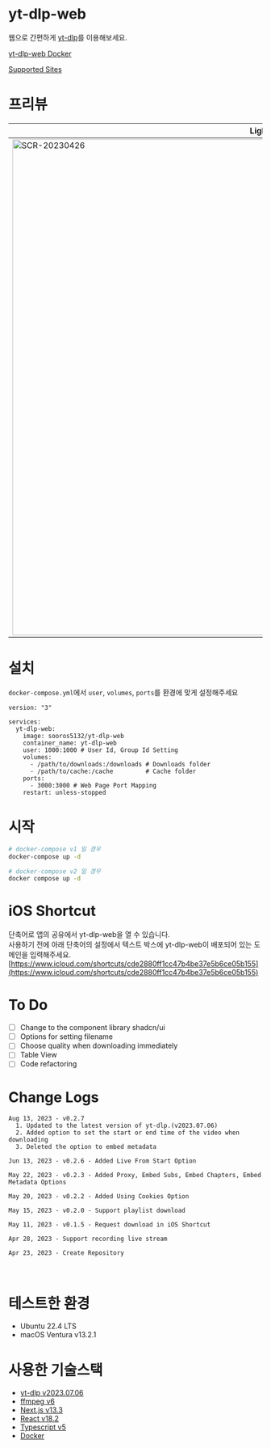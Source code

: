 # yt-dlp-web
웹으로 간편하게 [yt-dlp](https://github.com/yt-dlp/yt-dlp)를 이용해보세요.

[yt-dlp-web Docker](https://hub.docker.com/r/sooros5132/yt-dlp-web)

[Supported Sites](https://github.com/yt-dlp/yt-dlp/blob/master/supportedsites.md)
<br />

# 프리뷰
| Light | Dark |
|--|--|
| <img width="981" alt="SCR-20230426" src="https://user-images.githubusercontent.com/74892930/234488572-00fcc4f0-f368-4e34-b3d3-2ff0acc03b4a.png"> | <img width="977" alt="SCR-20230427" src="https://user-images.githubusercontent.com/74892930/234488581-8aeddb8b-e1b7-48a4-8a73-70c179ca21d3.png"> |

# 설치

`docker-compose.yml`에서 `user`, `volumes`, `ports`를 환경에 맞게 설정해주세요
```YML
version: "3"

services:
  yt-dlp-web:
    image: sooros5132/yt-dlp-web
    container_name: yt-dlp-web
    user: 1000:1000 # User Id, Group Id Setting
    volumes:
      - /path/to/downloads:/downloads # Downloads folder
      - /path/to/cache:/cache         # Cache folder
    ports:
      - 3000:3000 # Web Page Port Mapping
    restart: unless-stopped
```
# 시작
```BASH
# docker-compose v1 일 경우
docker-compose up -d

# docker-compose v2 일 경우
docker compose up -d
```

# iOS Shortcut
단축어로 앱의 공유에서 yt-dlp-web을 열 수 있습니다.<br />사용하기 전에 아래 단축어의 설정에서 텍스트 박스에 yt-dlp-web이 배포되어 있는 도메인을 입력해주세요.
[https://www.icloud.com/shortcuts/cde2880ff1cc47b4be37e5b6ce05b155](https://www.icloud.com/shortcuts/cde2880ff1cc47b4be37e5b6ce05b155)

# To Do
- [ ] Change to the component library shadcn/ui
- [ ] Options for setting filename
- [ ] Choose quality when downloading immediately
- [ ] Table View
- [ ] Code refactoring

# Change Logs
```
Aug 13, 2023 - v0.2.7
  1. Updated to the latest version of yt-dlp.(v2023.07.06)
  2. Added option to set the start or end time of the video when downloading
  3. Deleted the option to embed metadata

Jun 13, 2023 - v0.2.6 - Added Live From Start Option

May 22, 2023 - v0.2.3 - Added Proxy, Embed Subs, Embed Chapters, Embed Metadata Options

May 20, 2023 - v0.2.2 - Added Using Cookies Option

May 15, 2023 - v0.2.0 - Support playlist download

May 11, 2023 - v0.1.5 - Request download in iOS Shortcut

Apr 28, 2023 - Support recording live stream

Apr 23, 2023 - Create Repository
```

<br />

# 테스트한 환경
- Ubuntu 22.4 LTS
- macOS Ventura v13.2.1

# 사용한 기술스택
- [yt-dlp v2023.07.06](https://github.com/yt-dlp/yt-dlp)
- [ffmpeg v6](https://ffmpeg.org/)
- [Next.js v13.3](https://nextjs.org/)
- [React v18.2](https://react.dev/)
- [Typescript v5](https://www.typescriptlang.org/)
- [Docker](https://www.docker.com/)
